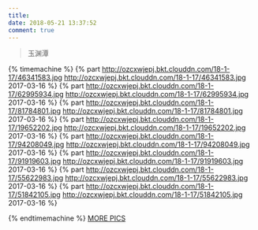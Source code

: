 ```yaml
---
title: 
date: 2018-05-21 13:37:52
comment: true
---
```

<blockquote class="question">玉渊潭</blockquote>

{% timemachine %}
{% part http://ozcxwjepj.bkt.clouddn.com/18-1-17/46341583.jpg http://ozcxwjepj.bkt.clouddn.com/18-1-17/46341583.jpg 2017-03-16 %}
{% part http://ozcxwjepj.bkt.clouddn.com/18-1-17/62995934.jpg http://ozcxwjepj.bkt.clouddn.com/18-1-17/62995934.jpg 2017-03-16 %}
{% part http://ozcxwjepj.bkt.clouddn.com/18-1-17/81784801.jpg http://ozcxwjepj.bkt.clouddn.com/18-1-17/81784801.jpg 2017-03-16 %}
{% part http://ozcxwjepj.bkt.clouddn.com/18-1-17/19652202.jpg http://ozcxwjepj.bkt.clouddn.com/18-1-17/19652202.jpg 2017-03-16 %}​
{% part http://ozcxwjepj.bkt.clouddn.com/18-1-17/94208049.jpg http://ozcxwjepj.bkt.clouddn.com/18-1-17/94208049.jpg 2017-03-16 %}
{% part http://ozcxwjepj.bkt.clouddn.com/18-1-17/91919603.jpg http://ozcxwjepj.bkt.clouddn.com/18-1-17/91919603.jpg 2017-03-16 %}
{% part http://ozcxwjepj.bkt.clouddn.com/18-1-17/55622983.jpg http://ozcxwjepj.bkt.clouddn.com/18-1-17/55622983.jpg 2017-03-16 %}
{% part http://ozcxwjepj.bkt.clouddn.com/18-1-17/51842105.jpg http://ozcxwjepj.bkt.clouddn.com/18-1-17/51842105.jpg 2017-03-16 %}

{% endtimemachine %}
[MORE PICS](https://hadidjam.github.io/2017/03/16/%E7%8E%89%E6%B8%8A%E6%BD%AD/) 

​


